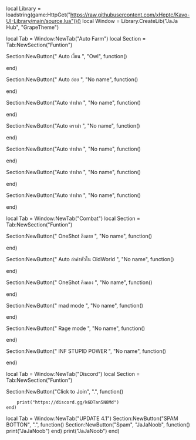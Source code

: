local Library = loadstring(game:HttpGet("https://raw.githubusercontent.com/xHeptc/Kavo-UI-Library/main/source.lua"))()
local Window = Library.CreateLib("JaJa Hub", "GrapeTheme")


local Tab = Window:NewTab("Auto Farm")
local Section = Tab:NewSection("Funtion")

  



Section:NewButton(" Auto เงี่ยน ", "Owl", function()
   


end)

Section:NewButton(" Auto อ่อย ", "No name", function()
   


end)

Section:NewButton("Auto ทำปาก ", "No name", function()
   


end)

Section:NewButton("Auto ดราม่า ", "No name", function()
   


end)

Section:NewButton("Auto ทำปาก ", "No name", function()
   


end)

Section:NewButton("Auto ทำปาก ", "No name", function()
   


end)

Section:NewButton("Auto ทำปาก ", "No name", function()
   


end)



local Tab = Window:NewTab("Combat")
local Section = Tab:NewSection("Funtion")

Section:NewButton(" OneShot ลิงตาย ", "No name", function()
   


end)
     
Section:NewButton(" Auto ล่าค่าหัวใน OldWorld ", "No name", function()
   


end)

Section:NewButton(" OneShot คิงคอง ", "No name", function()
   


end)

Section:NewButton(" mad mode ", "No name", function()
   


end)

Section:NewButton(" Rage mode ", "No name", function()
   


end)

Section:NewButton(" INF STUPID POWER ", "No name", function()
   


end)



local Tab = Window:NewTab("Discord")
local Section = Tab:NewSection("Funtion")

Section:NewButton("Click to Join", ".", function()
    
        print("https://discord.gg/k6DTan5N8Md")
    end)

local Tab = Window:NewTab("UPDATE 4.1")
Section:NewButton("SPAM BOTTON", ".", function()
    Section:NewButton("Spam", "JaJaNoob", function()
        print("JaJaNoob")
    end)
         print("JaJaNoob")
    end)

    

